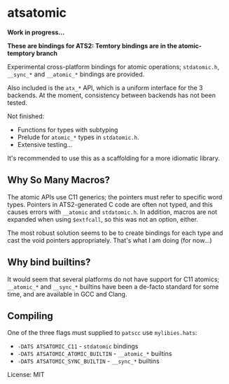 # atsatomic

__Work in progress...__

__These are bindings for ATS2: Temtory bindings are in the atomic-temptory branch__


Experimental cross-platform bindings for atomic operations;
`stdatomic.h`, `__sync_*` and `__atomic_*` bindings are provided.

Also included is the `atx_*` API, which is a uniform interface for the 3
backends.  At the moment, consistency between backends has not been tested.

Not finished:
- Functions for types with subtyping
- Prelude for `atomic_*` types in `stdatomic.h`.
- Extensive testing...

It's recommended to use this as a scaffolding for a more idiomatic library. 

## Why So Many Macros?

The atomic APIs use C11 generics; the pointers must refer to specific
word types.  Pointers in ATS2-generated C code are often not typed, and this causes
errors with `__atomic` and `stdatomic.h`. In addition, macros are not expanded
when using `$extfcall`, so this was not an option, either.  

The most robust solution seems to be to create bindings for each type and 
cast the void pointers appropriately.  That's what I am doing (for now...) 

## Why bind builtins?

It would seem that several platforms do not have support for C11 atomics; `__atomic_*` and `__sync_*` 
builtins have been a de-facto standard for some time, and are available in GCC and Clang.

## Compiling

One of the three flags must supplied to `patscc` use `mylibies.hats`: 

- `-DATS ATSATOMIC_C11` - `stdatomic` bindings
- `-DATS ATSATOMIC_ATOMIC_BUILTIN` - `__atomic_*` builtins
- `-DATS ATSATOMIC_SYNC_BUILTIN` - `__sync_*` builtins

License: MIT
